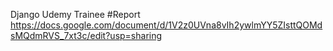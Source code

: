 Django Udemy Trainee
#Report
https://docs.google.com/document/d/1V2z0UVna8vIh2ywlmYY5ZIsttQOMdsMQdmRVS_7xt3c/edit?usp=sharing